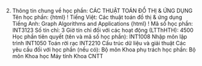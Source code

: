 2. Thông tin chung về học phần: CÁC THUẬT TOÁN ĐỒ THỊ & ỨNG DỤNG Tên học phần:
{html}
! Tiếng Việt: Các thuật toán đồ thị & ứng dụng Tiếng Anh: Graph Algorithms and Applications
{html}
! Mã số học phần: INT3123 Số tín chỉ: 3 Giờ tín chỉ đối với các hoạt động (LTThHTH): 4500 Học phần tiên quyết (tên và mã số học phần): INT1008 Nhập môn lập
trình INT1050 Toán rời rạc INT2210 Cấu trúc dữ liệu và giải
thuật Các yêu cầu đối với học phần (nếu có): Bộ môn Khoa phụ trách học phần: Bộ môn Khoa học Máy tính Khoa CNTT
